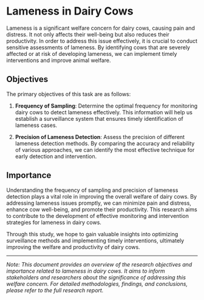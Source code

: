 # Lameness in Dairy Cows

Lameness is a significant welfare concern for dairy cows, causing pain and distress. It not only affects their well-being but also reduces their productivity. In order to address this issue effectively, it is crucial to conduct sensitive assessments of lameness. By identifying cows that are severely affected or at risk of developing lameness, we can implement timely interventions and improve animal welfare.

## Objectives

The primary objectives of this task are as follows:

1. **Frequency of Sampling**: Determine the optimal frequency for monitoring dairy cows to detect lameness effectively. This information will help us establish a surveillance system that ensures timely identification of lameness cases.

2. **Precision of Lameness Detection**: Assess the precision of different lameness detection methods. By comparing the accuracy and reliability of various approaches, we can identify the most effective technique for early detection and intervention.

## Importance

Understanding the frequency of sampling and precision of lameness detection plays a vital role in improving the overall welfare of dairy cows. By addressing lameness issues promptly, we can minimize pain and distress, enhance cow well-being, and promote their productivity. This research aims to contribute to the development of effective monitoring and intervention strategies for lameness in dairy cows.

Through this study, we hope to gain valuable insights into optimizing surveillance methods and implementing timely interventions, ultimately improving the welfare and productivity of dairy cows.

---

*Note: This document provides an overview of the research objectives and importance related to lameness in dairy cows. It aims to inform stakeholders and researchers about the significance of addressing this welfare concern. For detailed methodologies, findings, and conclusions, please refer to the full research report.*
